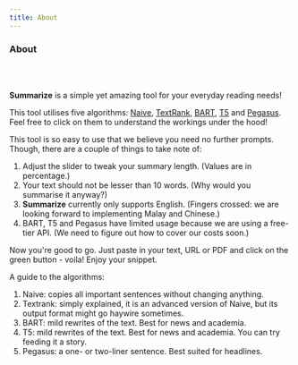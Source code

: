 ```yaml
---
title: About
---
```


<div class="text-center">
  <!-- You can use Vue components inside markdown -->
  <carbon-dicom-overlay class="text-4xl -mb-6 m-auto" />
  <h3>About</h3>
</div>

<br/>
<br/>

**Summarize** is a simple yet amazing tool for your everyday reading needs!

This tool utilises five algorithms: [Naive](https://github.com/marcustut/summarize/blob/main/notebooks/naive.ipynb), [TextRank](https://github.com/marcustut/summarize/blob/main/notebooks/textrank.ipynb), [BART](https://github.com/marcustut/summarize/blob/main/notebooks/BART.ipynb), [T5](https://github.com/marcustut/summarize/blob/main/notebooks/T5.ipynb) and [Pegasus](https://github.com/marcustut/summarize/blob/main/notebooks/pegasus.ipynb). Feel free to click on them to understand the workings under the hood!

This tool is so easy to use that we believe you need no further prompts. Though, there are a couple of things to take note of:

1. Adjust the slider to tweak your summary length. (Values are in percentage.)
2. Your text should not be lesser than 10 words. (Why would you summarise it anyway?)
3. **Summarize** currently only supports English. (Fingers crossed: we are looking forward to implementing Malay and Chinese.)
4. BART, T5 and Pegasus have limited usage because we are using a free-tier API. (We need to figure out how to cover our costs soon.)

Now you're good to go. Just paste in your text, URL or PDF and click on the green button - voila! Enjoy your snippet.

A guide to the algorithms:

1. Naive: copies all important sentences without changing anything.
2. Textrank: simply explained, it is an advanced version of Naive, but its output format might go haywire sometimes.
3. BART: mild rewrites of the text. Best for news and academia.
4. T5: mild rewrites of the text. Best for news and academia. You can try feeding it a story.
5. Pegasus: a one- or two-liner sentence. Best suited for headlines.